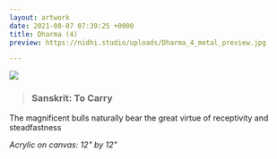 ```yaml
---
layout: artwork
date: 2021-08-07 07:39:25 +0000
title: Dharma (4)
preview: https://nidhi.studio/uploads/Dharma_4_metal_preview.jpg

---
```

![](https://nidhi.studio/uploads/Dharma_4_metal_wm.jpg)

> ### Sanskrit: To Carry

The magnificent bulls naturally bear the great virtue of receptivity and steadfastness

_Acrylic on canvas: 12" by 12"_

